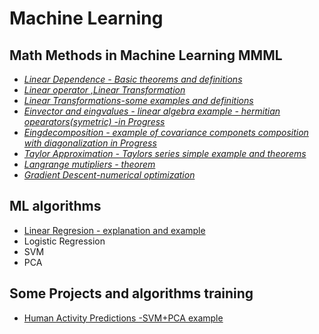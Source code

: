 # Machine Learning 
 

## Math Methods in Machine Learning  MMML

* *[Linear Dependence - Basic theorems and definitions](https://daodavid93.github.io/Machine-Learning/pages/Linear-Algebra/THEOREMS%20LINEAR%20DEPENDECY.html)* 
* *[Linear operator ,Linear Transformation](https://daodavid93.github.io/Machine-Learning/pages/Linear-Algebra/Linear%20operator%20and%20linear%20tranformations.html)*
* *[Linear Transformations-some examples and definitions](https://daodavid93.github.io/Machine-Learning/pages/Linear-Algebra/Linear%20Transformation.html)*
 * *[Einvector and eingvalues - linear algebra example - hermitian opearators(symetric) -in Progress ](https://daodavid93.github.io/Machine-Learning/pages/Linear-Algebra/Eigendecomposition%20of%20a%20covariance%20matrix.html)*
 * *[Eingdecomposition - example of covariance componets composition with diagonalization in Progress](https://daodavid93.github.io/Machine-Learning/pages/Linear-Algebra/Eigendecomposition%20of%20a%20covariance%20matrix.html)* 
 * *[Taylor Approximation - Taylors series simple example and theorems](https://daodavid93.github.io/Machine-Learning/pages/optimazation/Tailor%20approximation.html)*
 * *[Langrange mutipliers - theorem](https://daodavid93.github.io/Machine-Learning/pages/optimazation/Langrange%20mutipliers.html)* 
 * *[Gradient Descent-numerical optimization](https://daodavid93.github.io/Machine-Learning/pages/Linear-Algebra/gradient%20descent.html)*
 
 

## ML algorithms
 * [Linear Regresion - explanation and example](https://daodavid93.github.io/Machine-Learning/pages/ML/LinearRegression.html)
 * Logistic Regression
 * SVM
 * PCA
 
 

 ## Some Projects and algorithms training
 * [Human Activity Predictions -SVM+PCA example](https://daodavid93.github.io/Machine-Learning/pages/Human-Activity-Project.html)
 

       
        
